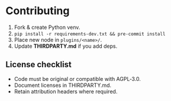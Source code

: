 # Contributing

1. Fork & create Python venv.  
2. `pip install -r requirements-dev.txt && pre-commit install`  
3. Place new node in `plugins/<name>/`.  
4. Update **THIRDPARTY.md** if you add deps.

## License checklist

* Code must be original or compatible with AGPL‑3.0.  
* Document licenses in THIRDPARTY.md.  
* Retain attribution headers where required.
